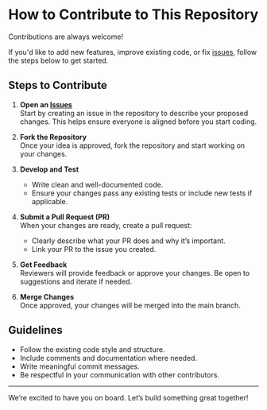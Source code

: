 # How to Contribute to This Repository  

Contributions are always welcome!  

If you'd like to add new features, improve existing code, or fix [issues](https://github.com/GoogleCloudPlatformDevops/gcp-tf-modules/issues), follow the steps below to get started.  

## Steps to Contribute  

1. **Open an [Issues](https://github.com/GoogleCloudPlatformDevops/gcp-tf-modules/issues)**  
   Start by creating an issue in the repository to describe your proposed changes. This helps ensure everyone is aligned before you start coding.  

2. **Fork the Repository**  
   Once your idea is approved, fork the repository and start working on your changes.  

3. **Develop and Test**  
   - Write clean and well-documented code.  
   - Ensure your changes pass any existing tests or include new tests if applicable.  

4. **Submit a Pull Request (PR)**  
   When your changes are ready, create a pull request:  
   - Clearly describe what your PR does and why it’s important.  
   - Link your PR to the issue you created.  

5. **Get Feedback**  
   Reviewers will provide feedback or approve your changes. Be open to suggestions and iterate if needed.  

6. **Merge Changes**  
   Once approved, your changes will be merged into the main branch.  

## Guidelines  

- Follow the existing code style and structure.  
- Include comments and documentation where needed.  
- Write meaningful commit messages.  
- Be respectful in your communication with other contributors.  

---

We’re excited to have you on board. Let’s build something great together!  

